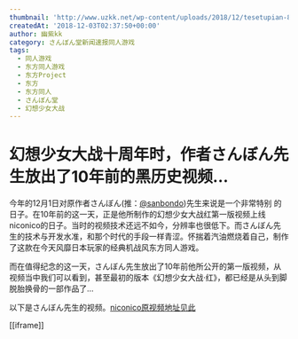 ```yaml
---
thumbnail: 'http://www.uzkk.net/wp-content/uploads/2018/12/tesetupian-825x400.jpg'
createdAt: '2018-12-03T02:37:50+00:00'
author: 幽紫kk
category: さんぼん堂新闻速报同人游戏
tags:
  - 同人游戏
  - 东方同人游戏
  - 东方Project
  - 东方
  - 东方同人
  - さんぼん堂
  - 幻想少女大战
---
```


# 幻想少女大战十周年时，作者さんぼん先生放出了10年前的黑历史视频…

今年的12月1日对原作者さんぼん(推：[@sanbondo](https://twitter.com/sanbondo))先生来说是一个非常特别 的日子。在10年前的这一天，正是他所制作的幻想少女大战红第一版视频上线niconico的日子。当时的视频技术还远不如今，分辨率也很低下。而さんぼん先生的技术与开发水准，和那个时代的手段一样青涩。怀揣着汽油燃烧着自己，制作了这款在今天风靡日本玩家的经典机战风东方同人游戏。

而在值得纪念的这一天，さんぼん先生放出了10年前他所公开的第一版视频，从视频当中我们可以看到，甚至最初的版本《幻想少女大战·红》，都已经是从头到脚脱胎换骨的一部作品了…

以下是さんぼん先生的视频。[niconico原视频地址见此](https://www.nicovideo.jp/watch/sm5411612)

[[iframe]]
